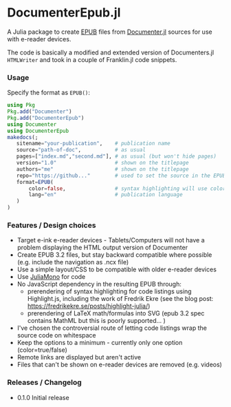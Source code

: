 # DocumenterEpub.jl

A Julia package to create [EPUB](https://en.wikipedia.org/wiki/EPUB) files from
[Documenter.jl](https://github.com/JuliaDocs/Documenter.jl) sources for use with e-reader
devices.

The code is basically a modified and extended version of Documenters.jl `HTMLWriter` and
took in a couple of Franklin.jl code snippets.

 ### Usage

 Specify the format as `EPUB()`:

 ```julia
using Pkg
Pkg.add("Documenter")
Pkg.add("DocumenterEpub")
using Documenter
using DocumenterEpub
makedocs(;
    sitename="your-publication",    # publication name
    source="path-of-doc",           # as usual
    pages=["index.md","second.md"], # as usual (but won't hide pages)
    version="1.0"                   # shown on the titlepage
    authors="me"                    # shown on the titlepage
    repo="https://github..."        # used to set the source in the EPUB metadata
    format=EPUB(
        color=false,                # syntax highlighting will use colors
        lang="en"                   # publication language
    )
)
```

### Features / Design choices
 - Target e-ink e-reader devices - Tablets/Computers will not have a problem displaying the
    HTML output version of Documenter
 - Create EPUB 3.2 files, but stay backward compatible where possible (e.g. include the
    navigation as .ncx file)
 - Use a simple layout/CSS to be compatible with older e-reader devices
 - Use [JuliaMono](https://github.com/cormullion/juliamono) for code
 - No JavaScript dependency in the resulting EPUB through:
    - prerendering of syntax highlighting for code listings using Highlight.js, including
        the work of Fredrik Ekre (see the blog post: https://fredrikekre.se/posts/highlight-julia/)
    - prerendering of LaTeX math/formulas into SVG (epub 3.2 spec contains MathML but this is
        poorly supported... )
 - I've chosen the controversial route of letting code listings wrap the source code on
    whitespace
 - Keep the options to a minimum - currently only one option (color=true/false)
 - Remote links are displayed but aren't active
 - Files that can't be shown on e-reader devices are removed (e.g. videos)

### Releases / Changelog

 - 0.1.0 Initial release